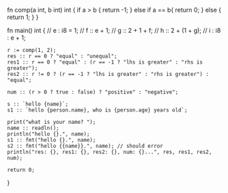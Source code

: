 fn comp(a int, b int) int {
    if a > b {
        return -1;
    } else if a == b{
        return 0;
    } else {
        return 1;
    }
}

fn main() int {
    // e : i8 = 1;
    // f :: e + 1;
    // g :: 2 + 1 + f;
    // h :: 2 + (1 + g);
    // i : i8 : e + 1;

    r := comp(1, 2);
    res :: r == 0 ? "equal" : "unequal";
    res1 :: r == 0 ? "equal" : (r == -1 ? "lhs is greater" : "rhs is greater");
    res2 :: r != 0 ? (r == -1 ? "lhs is greater" : "rhs is greater") : "equal";

    num :: (r > 0 ? true : false) ? "positive" : "negative";

    s :: `hello {name}`;
    s1 :: `hello {person.name}, who is {person.age} years old`;

    print("what is your name? ");
    name :: readln();
    println("hello {}.", name);
    s1 :: fmt("hello {}.", name);
    s2 :: fmt("hello {{name}}.", name); // should error
    println("res: {}, res1: {}, res2: {}, num: {}...", res, res1, res2, num);

    return 0;
}
